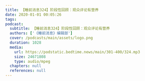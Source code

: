 ```yaml
---
title: 【睡前消息324】阶段性回顾：观众评论有营养
date: 2020-01-01 00:05:26
tags:
podcast:
  subtitle: 【睡前消息324】阶段性回顾：观众评论有营养
  authors: ['《睡前消息》编辑部']
  cover: /podcasts/main/assets/logo.png
  duration: 1028
  media:
    url: https://podstatic.bedtime.news/main/301-400/324.mp3
    size: 24671808
    type: audio/mpeg
  chapters: null
  references: null
---
```

